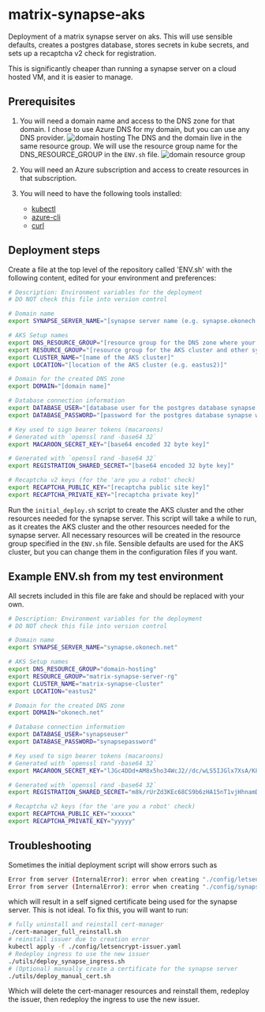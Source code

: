 # matrix-synapse-aks

Deployment of a matrix synapse server on aks. This will use sensible defaults, creates a postgres database, stores secrets in kube secrets, and sets up a recaptcha v2 check for registration.

This is significantly cheaper than running a synapse server on a cloud hosted VM, and it is easier to manage.

## Prerequisites

1. You will need a domain name and access to the DNS zone for that domain.
I chose to use Azure DNS for my domain, but you can use any DNS provider.
![domain hosting]([https://github-production-user-asset-6210df.s3.amazonaws.com/36140593/302076208-9e9ad36d-17f5-42f2-84b3-6898fa0e0220.png?X-Amz-Algorithm=AWS4-HMAC-SHA256&X-Amz-Credential=AKIAVCODYLSA53PQK4ZA%2F20240204%2Fus-east-1%2Fs3%2Faws4_request&X-Amz-Date=20240204T040618Z&X-Amz-Expires=300&X-Amz-Signature=c0f2e72d9e7d52215ffec17a6cadcc9349d54f5baf6c108b7224af97af583048&X-Amz-SignedHeaders=host&actor_id=36140593&key_id=0&repo_id=752121039](https://github-production-user-asset-6210df.s3.amazonaws.com/36140593/302076208-9e9ad36d-17f5-42f2-84b3-6898fa0e0220.png?X-Amz-Algorithm=AWS4-HMAC-SHA256&X-Amz-Credential=AKIAVCODYLSA53PQK4ZA%2F20240204%2Fus-east-1%2Fs3%2Faws4_request&X-Amz-Date=20240204T040618Z&X-Amz-Expires=300&X-Amz-Signature=c0f2e72d9e7d52215ffec17a6cadcc9349d54f5baf6c108b7224af97af583048&X-Amz-SignedHeaders=host&actor_id=36140593&key_id=0&repo_id=752121039))
The DNS and the domain live in the same resource group. We will use the resource group name for the DNS_RESOURCE_GROUP in the `ENV.sh` file.
![domain resource group](https://github-production-user-asset-6210df.s3.amazonaws.com/36140593/302076191-2cfd341d-2deb-4c2d-adda-44b5cb324d5a.png?X-Amz-Algorithm=AWS4-HMAC-SHA256&X-Amz-Credential=AKIAVCODYLSA53PQK4ZA%2F20240204%2Fus-east-1%2Fs3%2Faws4_request&X-Amz-Date=20240204T040554Z&X-Amz-Expires=300&X-Amz-Signature=b8a7e5a77196a01431d769a529b569dfd72ed81e44bf0e553b7545877f85754f&X-Amz-SignedHeaders=host&actor_id=36140593&key_id=0&repo_id=752121039)

1. You will need an Azure subscription and access to create resources in that subscription.
2. You will need to have the following tools installed:
   - [kubectl](https://kubernetes.io/docs/tasks/tools/install-kubectl/)
   - [azure-cli](https://docs.microsoft.com/en-us/cli/azure/install-azure-cli)
   - [curl](https://curl.se/download.html)

## Deployment steps

Create a file at the top level of the repository called 'ENV.sh' with the following content, edited for your environment and preferences:

```bash
# Description: Environment variables for the deployment
# DO NOT check this file into version control

# Domain name
export SYNAPSE_SERVER_NAME="[synapse server name (e.g. synapse.okonech.net)]"

# AKS Setup names
export DNS_RESOURCE_GROUP="[resource group for the DNS zone where your domain is hosted]"
export RESOURCE_GROUP="[resource group for the AKS cluster and other synapse resources]"
export CLUSTER_NAME="[name of the AKS cluster]"
export LOCATION="[location of the AKS cluster (e.g. eastus2)]"

# Domain for the created DNS zone
export DOMAIN="[domain name]"

# Database connection information
export DATABASE_USER="[database user for the postgres database synapse will use]"
export DATABASE_PASSWORD="[password for the postgres database synapse will use]"

# Key used to sign bearer tokens (macaroons)
# Generated with `openssl rand -base64 32`
export MACAROON_SECRET_KEY="[base64 encoded 32 byte key]"

# Generated with `openssl rand -base64 32`
export REGISTRATION_SHARED_SECRET="[base64 encoded 32 byte key]"

# Recaptcha v2 keys (for the 'are you a robot' check)
export RECAPTCHA_PUBLIC_KEY="[recaptcha public site key]"
export RECAPTCHA_PRIVATE_KEY="[recaptcha private key]"
```

Run the `initial_deploy.sh` script to create the AKS cluster and the other resources needed for the synapse server.
This script will take a while to run, as it creates the AKS cluster and the other resources needed for the synapse server.
All necessary resources will be created in the resource group specified in the `ENV.sh` file.
Sensible defaults are used for the AKS cluster, but you can change them in the configuration files if you want.

## Example ENV.sh from my test environment

All secrets included in this file are fake and should be replaced with your own.

```bash
# Description: Environment variables for the deployment
# DO NOT check this file into version control

# Domain name
export SYNAPSE_SERVER_NAME="synapse.okonech.net"

# AKS Setup names
export DNS_RESOURCE_GROUP="domain-hosting"
export RESOURCE_GROUP="matrix-synapse-server-rg"
export CLUSTER_NAME="matrix-synapse-cluster"
export LOCATION="eastus2"

# Domain for the created DNS zone
export DOMAIN="okonech.net"

# Database connection information
export DATABASE_USER="synapseuser"
export DATABASE_PASSWORD="synapsepassword"

# Key used to sign bearer tokens (macaroons)
# Generated with `openssl rand -base64 32`
export MACAROON_SECRET_KEY="lJGc4DDd+AM8x5ho34WcJ2//dc/wLS5IJGlx7XsA/K8="

# Generated with `openssl rand -base64 32`
export REGISTRATION_SHARED_SECRET="m8k/rUrZd3KEc68CS9b6zHA15nT1vjHhnamDY/refLo="

# Recaptcha v2 keys (for the 'are you a robot' check)
export RECAPTCHA_PUBLIC_KEY="xxxxxx"
export RECAPTCHA_PRIVATE_KEY="yyyyy"
```

## Troubleshooting

Sometimes the initial deployment script will show errors such as

```bash
Error from server (InternalError): error when creating "./config/letsencrypt-issuer.yaml": Internal error occurred: failed calling webhook "webhook.cert-manager.io": failed to call webhook: Post "https://cert-manager-webhook.cert-manager.svc:443/validate?timeout=30s": no endpoints available for service "cert-manager-webhook"
Error from server (InternalError): error when creating "./config/synapse-ingress.yaml": Internal error occurred: failed calling webhook "validate.nginx.ingress.kubernetes.io": failed to call webhook: Post "https://ingress-nginx-controller-admission.ingress-nginx.svc:443/networking/v1/ingresses?timeout=10s": no endpoints available for service "ingress-nginx-controller-admission"
```

which will result in a self signed certificate being used for the synapse server. This is not ideal. To fix this, you will want to run:

```bash
# fully uninstall and reinstall cert-manager
./cert-manager_full_reinstall.sh
# reinstall issuer due to creation error
kubectl apply -f ./config/letsencrypt-issuer.yaml
# Redeploy ingress to use the new issuer
./utils/deploy_synapse_ingress.sh
# (Optional) manually create a certificate for the synapse server
./utils/deploy_manual_cert.sh
```

Which will delete the cert-manager resources and reinstall them, redeploy the issuer, then redeploy the ingress to use the new issuer.
